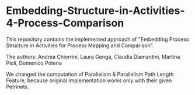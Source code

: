 # Embedding-Structure-in-Activities-4-Process-Comparison

This repository contains the implemented approach of
"Embedding Process Structure in Activities for Process Mapping and Comparison".

The authors: Andrea Chiorrini, Laura Genga, Claudia Diamantini, Martina Pioli, Domenico Potena


We changed the computation of Parallelism & Parallelism Path Length Feature, 
because original implementation works only with their given Petrinets.

